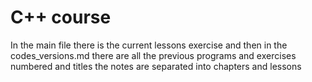 # C++ course

In the main file there is the current lessons exercise
and then in the codes_versions.md there are all the previous programs and exercises numbered and titles
the notes are separated into chapters and lessons